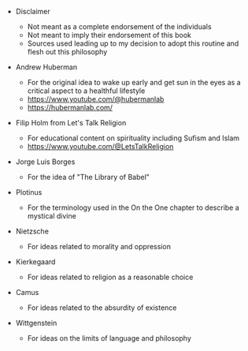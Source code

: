 
- Disclaimer
    - Not meant as a complete endorsement of the individuals
    - Not meant to imply their endorsement of this book
    - Sources used leading up to my decision to adopt this routine and flesh out this philosophy

- Andrew Huberman
    - For the original idea to wake up early and get sun in the eyes as a critical aspect to a healthful lifestyle
    - https://www.youtube.com/@hubermanlab
    - https://hubermanlab.com/

- Filip Holm from Let's Talk Religion
    - For educational content on spirituality including Sufism and Islam
    - https://www.youtube.com/@LetsTalkReligion

- Jorge Luis Borges
    - For the idea of "The Library of Babel"

- Plotinus
    - For the terminology used in the On the One chapter to describe a mystical divine

- Nietzsche 
    - For ideas related to morality and oppression

- Kierkegaard
    - For ideas related to religion as a reasonable choice

- Camus
    - For ideas related to the absurdity of existence

- Wittgenstein
    - For ideas on the limits of language and philosophy
